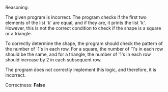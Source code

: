Reasoning: 

The given program is incorrect. The program checks if the first two elements of the list 'k' are equal, and if they are, it prints the list 'k'. However, this is not the correct condition to check if the shape is a square or a triangle.

To correctly determine the shape, the program should check the pattern of the number of '1's in each row. For a square, the number of '1's in each row should be the same, and for a triangle, the number of '1's in each row should increase by 2 in each subsequent row.

The program does not correctly implement this logic, and therefore, it is incorrect.

Correctness: **False**